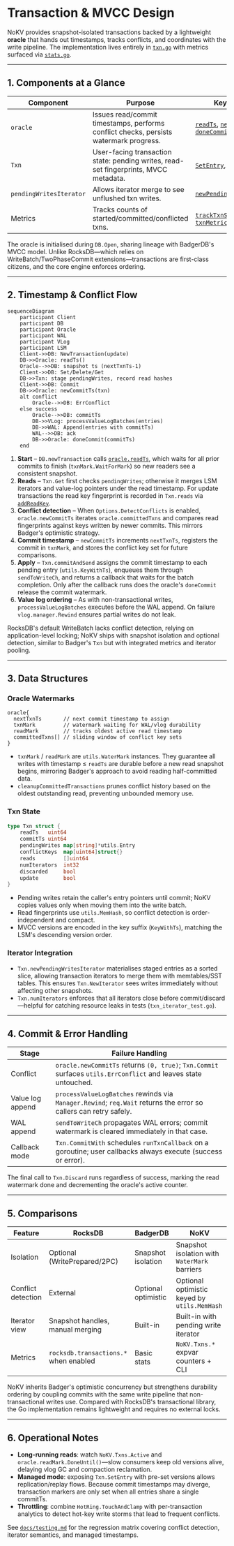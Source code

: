 # Transaction & MVCC Design

NoKV provides snapshot-isolated transactions backed by a lightweight **oracle** that hands out timestamps, tracks conflicts, and coordinates with the write pipeline. The implementation lives entirely in [`txn.go`](../txn.go) with metrics surfaced via [`stats.go`](../stats.go).

---

## 1. Components at a Glance

| Component | Purpose | Key Functions |
| --- | --- | --- |
| `oracle` | Issues read/commit timestamps, performs conflict checks, persists watermark progress. | [`readTs`](../txn.go#L80-L100), [`newCommitTs`](../txn.go#L142-L190), [`doneCommit`](../txn.go#L206-L208) |
| `Txn` | User-facing transaction state: pending writes, read-set fingerprints, MVCC metadata. | [`SetEntry`](../txn.go#L412-L425), [`Get`](../txn.go#L428-L502), [`Commit`](../txn.go#L618-L671) |
| `pendingWritesIterator` | Allows iterator merge to see unflushed txn writes. | [`newPendingWritesIterator`](../txn.go#L324-L347) |
| Metrics | Tracks counts of started/committed/conflicted txns. | [`trackTxnStart`](../txn.go#L58-L66), [`txnMetricsSnapshot`](../txn.go#L72-L78) |

The oracle is initialised during `DB.Open`, sharing lineage with BadgerDB's MVCC model. Unlike RocksDB—which relies on WriteBatch/TwoPhaseCommit extensions—transactions are first-class citizens, and the core engine enforces ordering.

---

## 2. Timestamp & Conflict Flow

```mermaid
sequenceDiagram
    participant Client
    participant DB
    participant Oracle
    participant WAL
    participant VLog
    participant LSM
    Client->>DB: NewTransaction(update)
    DB->>Oracle: readTs()
    Oracle-->>DB: snapshot ts (nextTxnTs-1)
    Client->>DB: Set/Delete/Get
    DB->>Txn: stage pendingWrites, record read hashes
    Client->>DB: Commit
    DB->>Oracle: newCommitTs(txn)
    alt conflict
        Oracle-->>DB: ErrConflict
    else success
        Oracle-->>DB: commitTs
        DB->>VLog: processValueLogBatches(entries)
        DB->>WAL: Append(entries with commitTs)
        WAL-->>DB: ack
        DB->>Oracle: doneCommit(commitTs)
    end
```

1. **Start** – `DB.newTransaction` calls [`oracle.readTs`](../txn.go#L80-L100), which waits for all prior commits to finish (`txnMark.WaitForMark`) so new readers see a consistent snapshot.
2. **Reads** – `Txn.Get` first checks `pendingWrites`; otherwise it merges LSM iterators and value-log pointers under the read timestamp. For update transactions the read key fingerprint is recorded in `Txn.reads` via [`addReadKey`](../txn.go#L511-L526).
3. **Conflict detection** – When `Options.DetectConflicts` is enabled, `oracle.newCommitTs` iterates `oracle.committedTxns` and compares read fingerprints against keys written by newer commits. This mirrors Badger's optimistic strategy.
4. **Commit timestamp** – `newCommitTs` increments `nextTxnTs`, registers the commit in `txnMark`, and stores the conflict key set for future comparisons.
5. **Apply** – `Txn.commitAndSend` assigns the commit timestamp to each pending entry (`utils.KeyWithTs`), enqueues them through `sendToWriteCh`, and returns a callback that waits for the batch completion. Only after the callback runs does the oracle's `doneCommit` release the commit watermark.
6. **Value log ordering** – As with non-transactional writes, `processValueLogBatches` executes before the WAL append. On failure `vlog.manager.Rewind` ensures partial writes do not leak.

RocksDB's default WriteBatch lacks conflict detection, relying on application-level locking; NoKV ships with snapshot isolation and optional detection, similar to Badger's `Txn` but with integrated metrics and iterator pooling.

---

## 3. Data Structures

### Oracle Watermarks

```text
oracle{
  nextTxnTs       // next commit timestamp to assign
  txnMark         // watermark waiting for WAL/vlog durability
  readMark        // tracks oldest active read timestamp
  committedTxns[] // sliding window of conflict key sets
}
```

* `txnMark` / `readMark` are `utils.WaterMark` instances. They guarantee all writes with timestamp ≤ `readTs` are durable before a new read snapshot begins, mirroring Badger's approach to avoid reading half-committed data.
* `cleanupCommittedTransactions` prunes conflict history based on the oldest outstanding read, preventing unbounded memory use.

### Txn State

```go
type Txn struct {
    readTs   uint64
    commitTs uint64
    pendingWrites map[string]*utils.Entry
    conflictKeys  map[uint64]struct{}
    reads         []uint64
    numIterators  int32
    discarded     bool
    update        bool
}
```

* Pending writes retain the caller's entry pointers until commit; NoKV copies values only when moving them into the write batch.
* Read fingerprints use `utils.MemHash`, so conflict detection is order-independent and compact.
* MVCC versions are encoded in the key suffix (`KeyWithTs`), matching the LSM's descending version order.

### Iterator Integration

* `Txn.newPendingWritesIterator` materialises staged entries as a sorted slice, allowing transaction iterators to merge them with memtables/SST tables. This ensures `Txn.NewIterator` sees writes immediately without affecting other snapshots.
* `Txn.numIterators` enforces that all iterators close before commit/discard—helpful for catching resource leaks in tests (`txn_iterator_test.go`).

---

## 4. Commit & Error Handling

| Stage | Failure Handling |
| --- | --- |
| Conflict | `oracle.newCommitTs` returns `(0, true)`; `Txn.Commit` surfaces `utils.ErrConflict` and leaves state untouched. |
| Value log append | `processValueLogBatches` rewinds via `Manager.Rewind`; `req.Wait` returns the error so callers can retry safely. |
| WAL append | `sendToWriteCh` propagates WAL errors; commit watermark is cleared immediately in that case. |
| Callback mode | `Txn.CommitWith` schedules `runTxnCallback` on a goroutine; user callbacks always execute (success or error). |

The final call to `Txn.Discard` runs regardless of success, marking the read watermark done and decrementing the oracle's active counter.

---

## 5. Comparisons

| Feature | RocksDB | BadgerDB | NoKV |
| --- | --- | --- | --- |
| Isolation | Optional (WritePrepared/2PC) | Snapshot isolation | Snapshot isolation with `WaterMark` barriers |
| Conflict detection | External | Optional optimistic | Optional optimistic keyed by `utils.MemHash` |
| Iterator view | Snapshot handles, manual merging | Built-in | Built-in with pending write iterator |
| Metrics | `rocksdb.transactions.*` when enabled | Basic stats | `NoKV.Txns.*` expvar counters + CLI |

NoKV inherits Badger's optimistic concurrency but strengthens durability ordering by coupling commits with the same write pipeline that non-transactional writes use. Compared with RocksDB's transactional library, the Go implementation remains lightweight and requires no external locks.

---

## 6. Operational Notes

* **Long-running reads**: watch `NoKV.Txns.Active` and `oracle.readMark.DoneUntil()`—slow consumers keep old versions alive, delaying vlog GC and compaction reclamation.
* **Managed mode**: exposing `Txn.SetEntry` with pre-set versions allows replication/replay flows. Because commit timestamps may diverge, transaction markers are only set when all entries share a single commitTs.
* **Throttling**: combine `HotRing.TouchAndClamp` with per-transaction analytics to detect hot-key write storms that lead to frequent conflicts.

See [`docs/testing.md`](testing.md#transactions) for the regression matrix covering conflict detection, iterator semantics, and managed timestamps.
